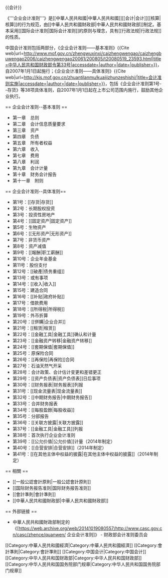 {{会计}}

《'''企业会计准则'''》是[[中華人民共和國|中華人民共和國]][[会计|会计]][[核算|核算]]的行为规范，由[[中華人民共和國財政部|中華人民共和國財政部]]制定。基本采用[[国际会计准则|国际会计准则]]的原则与理念，具有[[行政法规|行政法规]]的性质。

中国会计准则包括两部分，《企业会计准则——基本准则》<ref>{{Cite web|url=http://www.mof.gov.cn/zhengwuxinxi/caizhengwengao/caizhengbuwengao2006/caizhengwengao20061/200805/t20080519_23593.html|title=中华人民共和国财政部令第33号|accessdate=|author=|date=|publisher=}}</ref>，自2007年1月1日起施行；《企业会计准则——具体准则》<ref>{{Cite web|url=http://kjs.mof.gov.cn/zhuantilanmu/kuaijizhunzeshishi/|title=会计准则实施|accessdate=|author=|date=|publisher=}}</ref>，包括《企业会计准则第1号--存货》等38项具体准则，自2007年1月1日起在上市公司范围内施行，鼓励其他企业执行。

== 企业会计准则--基本准则 ==

* 第一章　总则
* 第二章　会计信息质量要求
* 第三章　资产
* 第四章　负债
* 第五章　所有者权益
* 第六章　收入
* 第七章　费用
* 第八章　利润
* 第九章　会计计量
* 第十章　财务会计报告
* 第十一章　附则

== 企业会计准则--具体准则==

* 第1号：[[存货|存货]]
* 第2号：长期股权投资
* 第3号：投资性房地产
* 第4号：[[固定资产|固定资产]]
* 第5号：生物资产
* 第6号：[[无形资产|无形资产]]
* 第7号：非货币资产
* 第8号：资产减值
* 第9号：[[報酬|职工薪酬]]
* 第10号：企业年金基金
* 第11号：股份支付
* 第12号：[[破產|债务重组]]
* 第13号：或有事项
* 第14号：[[收入|收入]]
* 第15号：建造合同
* 第16号：[[补贴|政府补贴]]
* 第17号：借款费用
* 第18号：[[所得税|所得税]]
* 第19号：外币折算
* 第20号：[[併購|企业合并]]
* 第21号：[[租赁|租赁]]
* 第22号：[[金融工具|金融工具]]确认和计量
* 第23号：[[金融资产转移|金融资产转移]]
* 第24号：[[套期保值|套期保值]]
* 第25号：原保险合同
* 第26号：[[再保险|再保险]]合同
* 第27号：石油天然气开采
* 第28号：会计政策、会计估计变更和差错更正
* 第29号：[[资产负债表|资产负债表]]日后事项
* 第30号：[[财务报表|财务报表]]列报
* 第31号：[[现金流量表|现金流量表]]
* 第32号：[[中期财务报告|中期财务报告]]
* 第33号：合并财务报表
* 第34号：[[每股盈餘|每股收益]]
* 第35号：分部报告
* 第36号：[[关联方披露|关联方披露]]
* 第37号：[[金融工具|金融工具]]列报
* 第38号：首次执行企业会计准则
* 第39号：[[公允价值|公允价值]]计量（2014年制定）
* 第40号：[[合营安排|合营安排]]（2014年制定）
* 第41号：[[在其他主体中权益的披露|在其他主体中权益的披露]]（2014年制定）

== 相關 ==
* [[一般公認會計原則|一般公認會計原則]]
* [[国际财务报告准则|国际财务报告准则]]
* [[會計準則|會計準則]]
* [[中華人民共和國財政部|中華人民共和國財政部]]

== 外部链接 ==
* 中華人民共和國財政部制定的《[https://web.archive.org/web/20141019080557/http://www.casc.gov.cn/casc/zhence/quanwen/ 企业会计准则]》 - 财政部会计准则委员会


[[Category:中華人民共和國經濟|Category:中華人民共和國經濟]]
[[Category:會計準則|Category:會計準則]]
[[Category:中国会计|Category:中国会计]]
[[Category:中华人民共和国财政部|Category:中华人民共和国财政部]]
[[Category:中华人民共和国国务院部门规章|Category:中华人民共和国国务院部门规章]]